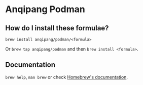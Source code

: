 # Anqipang Podman

## How do I install these formulae?

`brew install anqipang/podman/<formula>`

Or `brew tap anqipang/podman` and then `brew install <formula>`.

## Documentation

`brew help`, `man brew` or check [Homebrew's documentation](https://docs.brew.sh).
